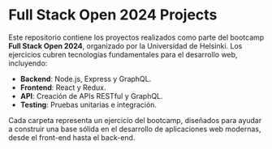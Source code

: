 # Full Stack Open 2024 Projects

Este repositorio contiene los proyectos realizados como parte del bootcamp **Full Stack Open 2024**, organizado por la Universidad de Helsinki. Los ejercicios cubren tecnologías fundamentales para el desarrollo web, incluyendo:

- **Backend**: Node.js, Express y GraphQL.
- **Frontend**: React y Redux.
- **API**: Creación de APIs RESTful y GraphQL.
- **Testing**: Pruebas unitarias e integración.

Cada carpeta representa un ejercicio del bootcamp, diseñados para ayudar a construir una base sólida en el desarrollo de aplicaciones web modernas, desde el front-end hasta el back-end.
